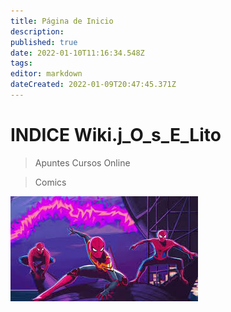 ```yaml
---
title: Página de Inicio
description: 
published: true
date: 2022-01-10T11:16:34.548Z
tags: 
editor: markdown
dateCreated: 2022-01-09T20:47:45.371Z
---
```


# INDICE Wiki.j_O_s_E_Lito




>Apuntes Cursos Online 

>Comics

![spiderman_no_way_home_1.png](/spiderman_no_way_home_1.png)
